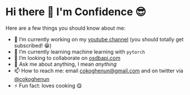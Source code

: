 # Hi there 👋 I'm Confidence 😎

Here are a few things you should know about me:

- 🔭 I’m currently working on my [youtube channel](https://www.youtube.com/c/confidenceokoghenun) (you should totally get subscribed! 😁)
- 🌱 I’m currently learning machine learning with `pytorch`
- 👯 I’m looking to collaborate on [osdbapi.com](https://github.com/cokoghenun/open-song-database)
- 💬 Ask me about anything, I mean _anything_
- 📫 How to reach me: email [cokoghenun@gmail.com](mailto:cokoghenun@gmail.com) and on twitter via [@cokoghenun](https://twitter.com/cokoghenun)
- ⚡ Fun fact: loves cooking 😋
